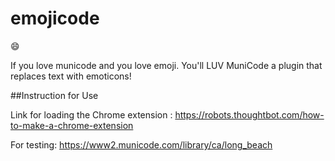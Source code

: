 # emojicode
:smile:

If you love municode and you love emoji. You'll LUV MuniCode a plugin that replaces text with emoticons!

##Instruction for Use



Link for loading the Chrome extension : 
https://robots.thoughtbot.com/how-to-make-a-chrome-extension

For testing: https://www2.municode.com/library/ca/long_beach
